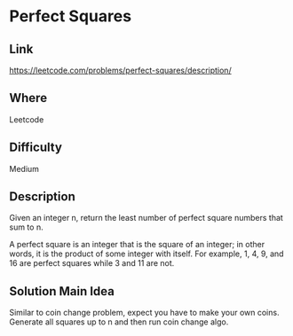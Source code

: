 # Perfect Squares

## Link

https://leetcode.com/problems/perfect-squares/description/

## Where

Leetcode

## Difficulty

Medium

## Description

Given an integer n, return the least number of perfect square numbers that sum to n.

A perfect square is an integer that is the square of an integer; in other words, it is the product of some integer with itself. For example, 1, 4, 9, and 16 are perfect squares while 3 and 11 are not.

## Solution Main Idea

Similar to coin change problem, expect you have to make your own coins. Generate all squares up to n and then run coin change algo.
